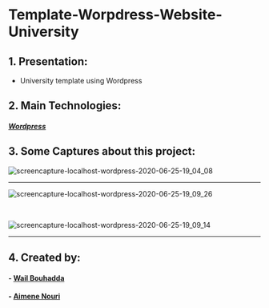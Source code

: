 # Template-Worpdress-Website-University 

## 1. Presentation:
<ul>
<li>University template using Wordpress</li>
</ul>

## 2. Main Technologies:

##### <a href="https://wordpress.org/download/">Wordpress</a>

## 3. Some Captures about this project:

![screencapture-localhost-wordpress-2020-06-25-19_04_08](https://user-images.githubusercontent.com/48455549/85777254-5d8fec00-b719-11ea-8e91-2bff29f97907.png)


<hr>

![screencapture-localhost-wordpress-2020-06-25-19_09_26](https://user-images.githubusercontent.com/48455549/85777201-523cc080-b719-11ea-898a-a9e1eaf55d4f.png)

<br>

![screencapture-localhost-wordpress-2020-06-25-19_09_14](https://user-images.githubusercontent.com/48455549/85777224-57017480-b719-11ea-9123-e642f4fa5f68.png)
<hr>

## 4. Created by:

#### - <a href="https://github.com/WailBouhadda">Wail Bouhadda</a>
#### - <a href="https://github.com/AimeneNouri">Aimene Nouri</a>


